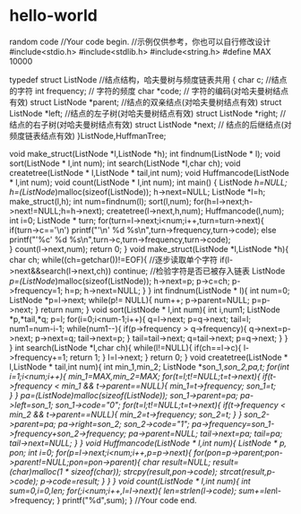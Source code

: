 # hello-world
random code
//Your code begin.
//示例仅供参考，你也可以自行修改设计
#include<stdio.h>
#include<stdlib.h>
#include<string.h>
#define MAX 10000

typedef struct ListNode            //结点结构，哈夫曼树与频度链表共用
{
    char      c;                    //结点的字符
    int      frequency;            // 字符的频度
    char     *code;            // 字符的编码(对哈夫曼树结点有效)
    struct ListNode *parent;            //结点的双亲结点(对哈夫曼树结点有效)
    struct ListNode *left;                //结点的左子树(对哈夫曼树结点有效)
    struct ListNode *right;                // 结点的右子树(对哈夫曼树结点有效)
    struct ListNode *next;                // 结点的后继结点(对频度链表结点有效)
}ListNode,HuffmanTree;

void make_struct(ListNode *l,ListNode *h);
int findnum(ListNode * l);
void sort(ListNode * l,int num);
int search(ListNode *l,char ch);
void createtree(ListNode * l,ListNode * tail,int num);
void Huffmancode(ListNode * l,int num);
void count(ListNode * l,int num);
int main()
{
	ListNode *h=NULL;
	h=(ListNode*)malloc(sizeof(ListNode));
	h->next=NULL;
	ListNode *l=h;
	make_struct(l,h);
	int num=findnum(l);
    sort(l,num);
    for(h=l->next;h->next!=NULL;h=h->next);
    createtree(l->next,h,num);
    Huffmancode(l,num);
    int i=0;
    ListNode * turn;
	for(turn=l->next;i<num;i++,turn=turn->next){
        if(turn->c=='\n') 
        	printf("'\\n' %d %s\n",turn->frequency,turn->code);
        else 
        	printf("'%c' %d %s\n",turn->c,turn->frequency,turn->code);   
    }
    count(l->next,num);
    return 0;
}
void make_struct(ListNode *l,ListNode *h){
	char ch;
	while((ch=getchar())!=EOF){			//逐步读取单个字符
		if(l->next&&search(l->next,ch)) continue;			//检验字符是否已被存入链表
		ListNode *p=(ListNode*)malloc(sizeof(ListNode));
		h->next=p;
        p->c=ch;
		p->frequency=1;
		h=p;
		h->next=NULL;
	}
}
int findnum(ListNode * l){
	int num=0;
	ListNode *p=l->next;
	while(p!= NULL){
        num++;
        p->parent=NULL;
        p=p->next;
    }
    return num;
}
void sort(ListNode * l,int num){
    int i,num1;
	ListNode *p,*tail,*q;
	p=l;
	for(i=0;i<num-1;i++){
		q=l->next;
		p=q->next;
		tail=l;
        num1=num-i-1;
		while(num1--){
			if(p->frequency > q->frequency){
				q->next=p->next;
				p->next=q;
				tail->next=p;
			}
			tail=tail->next;
			q=tail->next;
			p=q->next;
		}
	}
}
int search(ListNode *l,char ch){
	while(l!=NULL){
		if(ch==l->c){
			l->frequency+=1;
			return 1;
		}
		l=l->next;
	}
	return 0;
}
void createtree(ListNode * l,ListNode * tail,int num){
	int min_1,min_2;
	ListNode *son_1,*son_2,*pa,*t;
	for(int i=1;i<num;i++){
		min_1=MAX,min_2=MAX;
		for(t=l;t!=NULL;t=t->next){
		if(t->frequency < min_1 && t->parent==NULL){
			min_1=t->frequency;
			son_1=t;	
		}
	}
			pa=(ListNode*)malloc(sizeof(ListNode));
			son_1->parent=pa;
			pa->left=son_1;
			son_1->code="0";
		for(t=l;t!=NULL;t=t->next){
		if(t->frequency < min_2 && t->parent==NULL){
			min_2=t->frequency;
			son_2=t;
		}
	}
			son_2->parent=pa;
			pa->right=son_2;
			son_2->code="1";
		pa->frequency=son_1->frequency+son_2->frequency;
		pa->parent=NULL;
		tail->next=pa;
		tail=pa;
		tail->next=NULL;
	}
}
void Huffmancode(ListNode * l,int num){
	ListNode * p,* pon;
	int i=0;
	for(p=l->next;i<num;i++,p=p->next){
		for(pon=p->parent;pon->parent!=NULL;pon=pon->parent){
			char *result=NULL;
			result=(char*)malloc(1 * sizeof(char));
			strcpy(result,pon->code);
			strcat(result,p->code);
			p->code=result;
		}
	}
}
void count(ListNode * l,int num){
	int sum=0,i=0,len;
	for(;i<num;i++,l=l->next){
		len=strlen(l->code);
		sum+=len*l->frequency;
	}
	printf("%d",sum);
}
//Your code end.
